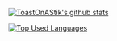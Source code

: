 [![ToastOnAStik's github stats](https://github-readme-stats.vercel.app/api?username=ToasterSticks&show_icons=true&include_all_commits=true&theme=material-palenight)](https://github.com/ToasterSticks/ToasterSticks)

[![Top Used Languages](https://github-readme-stats.vercel.app/api/top-langs/?username=ToasterSticks&layout=compact&theme=material-palenight)](https://github.com/ToasterSticks/ToasterSticks)
